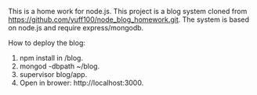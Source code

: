 This is a home work for node.js. This project is a blog system cloned from https://github.com/yuff100/node_blog_homework.git. The system is based on node.js and require express/mongodb.

How to deploy the blog:
1. npm install in /blog.
2. mongod -dbpath ~/blog.
3. supervisor blog/app.
4. Open in brower: http://localhost:3000.
